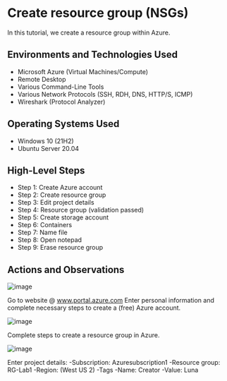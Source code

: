 

<h1> Create resource group (NSGs) </h1>
In this tutorial, we create a resource group within Azure. <br />


<h2>Environments and Technologies Used</h2> 

- Microsoft Azure (Virtual Machines/Compute)
- Remote Desktop
- Various Command-Line Tools
- Various Network Protocols (SSH, RDH, DNS, HTTP/S, ICMP)
- Wireshark (Protocol Analyzer)

<h2>Operating Systems Used </h2>

- Windows 10 (21H2)
- Ubuntu Server 20.04

<h2>High-Level Steps</h2>

- Step 1: Create Azure account
- Step 2: Create resource group
- Step 3: Edit project details
- Step 4: Resource group (validation passed)
- Step 5: Create storage account
- Step 6: Containers
- Step 7: Name file
- Step 8: Open notepad
- Step 9: Erase resource group

<h2>Actions and Observations</h2>


![image](https://github.com/leticialunaa/create-resource/assets/146797387/875aeb37-f484-4dfc-a19b-a6827f59b9e2)


Go to website @ www.portal.azure.com 
Enter personal information and complete necessary steps to create a (free) Azure account.  


![image](https://github.com/leticialunaa/create-resource/assets/146797387/353df1fb-2ea2-42bb-a369-3aaf2154c7d2)


Complete steps to create a resource group in Azure.


![image](https://github.com/leticialunaa/create-resource/assets/146797387/1925836f-c337-4e94-af4c-1355f730968b)


Enter project details:
-Subscription: Azuresubscription1
-Resource group: RG-Lab1
-Region: (West US 2)
-Tags
-Name: Creator
-Value: Luna





